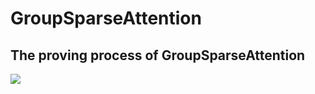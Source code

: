 GroupSparseAttention
====  

The proving process of GroupSparseAttention
----


<img src="http://chart.googleapis.com/chart?cht=tx&chl= \max \limits_{p \in \Delta^{d}}\frac{1}{2}(y - p)^2 + \lambda \sum_{i=1}^n||p_{i}||_{2}," style="border:none;">

